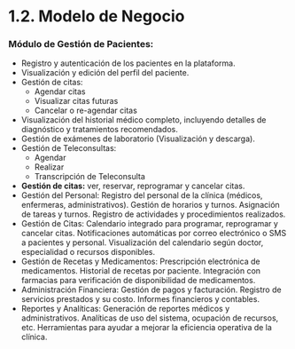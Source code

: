 # 1.2. Modelo de Negocio

### Módulo de Gestión de Pacientes:
- Registro y autenticación de los pacientes en la plataforma.
- Visualización y edición del perfil del paciente.
- Gestión de citas:
  - Agendar citas
  - Visualizar citas futuras
  - Cancelar o re-agendar citas
- Visualización del historial médico completo, incluyendo detalles de diagnóstico y tratamientos recomendados.
- Gestión de exámenes de laboratorio (Visualización y descarga).
- Gestión de Teleconsultas:
  - Agendar
  - Realizar
  - Transcripción de Teleconsulta
- **Gestión de citas:** ver, reservar, reprogramar y cancelar citas.
- Gestión del Personal: Registro del personal de la clínica (médicos, enfermeras, administrativos). Gestión de horarios y turnos. Asignación de tareas y turnos. Registro de actividades y procedimientos realizados.
- Gestión de Citas: Calendario integrado para programar, reprogramar y cancelar citas. Notificaciones automáticas por correo electrónico o SMS a pacientes y personal. Visualización del calendario según doctor, especialidad o recursos disponibles.
- Gestión de Recetas y Medicamentos:
Prescripción electrónica de medicamentos. Historial de recetas por paciente. Integración con farmacias para verificación de disponibilidad de medicamentos.
- Administración Financiera: Gestión de pagos y facturación. Registro de servicios prestados y su costo. Informes financieros y contables.
- Reportes y Analíticas: Generación de reportes médicos y administrativos. Analíticas de uso del sistema, ocupación de recursos, etc. Herramientas para ayudar a mejorar la eficiencia operativa de la clínica.
